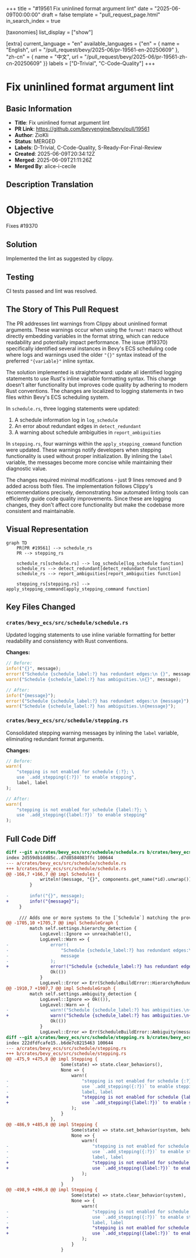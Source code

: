 +++
title = "#19561 Fix uninlined format argument lint"
date = "2025-06-09T00:00:00"
draft = false
template = "pull_request_page.html"
in_search_index = true

[taxonomies]
list_display = ["show"]

[extra]
current_language = "en"
available_languages = {"en" = { name = "English", url = "/pull_request/bevy/2025-06/pr-19561-en-20250609" }, "zh-cn" = { name = "中文", url = "/pull_request/bevy/2025-06/pr-19561-zh-cn-20250609" }}
labels = ["D-Trivial", "C-Code-Quality"]
+++

# Fix uninlined format argument lint

## Basic Information
- **Title**: Fix uninlined format argument lint
- **PR Link**: https://github.com/bevyengine/bevy/pull/19561
- **Author**: ZioKli
- **Status**: MERGED
- **Labels**: D-Trivial, C-Code-Quality, S-Ready-For-Final-Review
- **Created**: 2025-06-09T20:34:12Z
- **Merged**: 2025-06-09T21:11:26Z
- **Merged By**: alice-i-cecile

## Description Translation
# Objective  
Fixes #19370  

## Solution  
Implemented the lint as suggested by clippy.  

## Testing  
CI tests passed and lint was resolved.  

## The Story of This Pull Request

The PR addresses lint warnings from Clippy about uninlined format arguments. These warnings occur when using the `format!` macro without directly embedding variables in the format string, which can reduce readability and potentially impact performance. The issue (#19370) specifically identified several instances in Bevy's ECS scheduling code where logs and warnings used the older `"{}"` syntax instead of the preferred `"{variable}"` inline syntax.

The solution implemented is straightforward: update all identified logging statements to use Rust's inline variable formatting syntax. This change doesn't alter functionality but improves code quality by adhering to modern Rust conventions. The changes are localized to logging statements in two files within Bevy's ECS scheduling system.

In `schedule.rs`, three logging statements were updated:
1. A schedule information log in `log_schedule`
2. An error about redundant edges in `detect_redundant`
3. A warning about schedule ambiguities in `report_ambiguities`

In `stepping.rs`, four warnings within the `apply_stepping_command` function were updated. These warnings notify developers when stepping functionality is used without proper initialization. By inlining the `label` variable, the messages become more concise while maintaining their diagnostic value.

The changes required minimal modifications - just 9 lines removed and 9 added across both files. The implementation follows Clippy's recommendations precisely, demonstrating how automated linting tools can efficiently guide code quality improvements. Since these are logging changes, they don't affect core functionality but make the codebase more consistent and maintainable.

## Visual Representation

```mermaid
graph TD
    PR[PR #19561] --> schedule_rs
    PR --> stepping_rs
    
    schedule_rs[schedule.rs] --> log_schedule[log_schedule function]
    schedule_rs --> detect_redundant[detect_redundant function]
    schedule_rs --> report_ambiguities[report_ambiguities function]
    
    stepping_rs[stepping.rs] --> apply_stepping_command[apply_stepping_command function]
```

## Key Files Changed

### `crates/bevy_ecs/src/schedule/schedule.rs`
Updated logging statements to use inline variable formatting for better readability and consistency with Rust conventions.

**Changes:**
```rust
// Before:
info!("{}", message);
error!("Schedule {schedule_label:?} has redundant edges:\n {}", message);
warn!("Schedule {schedule_label:?} has ambiguities.\n{}", message);

// After:
info!("{message}");
error!("Schedule {schedule_label:?} has redundant edges:\n {message}");
warn!("Schedule {schedule_label:?} has ambiguities.\n{message}");
```

### `crates/bevy_ecs/src/schedule/stepping.rs`
Consolidated stepping warning messages by inlining the `label` variable, eliminating redundant format arguments.

**Changes:**
```rust
// Before:
warn!(
    "stepping is not enabled for schedule {:?}; \
    use `.add_stepping({:?})` to enable stepping",
    label, label
);

// After:
warn!(
    "stepping is not enabled for schedule {label:?}; \
    use `.add_stepping({label:?})` to enable stepping"
);
```

## Full Code Diff
```diff
diff --git a/crates/bevy_ecs/src/schedule/schedule.rs b/crates/bevy_ecs/src/schedule/schedule.rs
index 2d559db1dd85c..d7d8584083ffc 100644
--- a/crates/bevy_ecs/src/schedule/schedule.rs
+++ b/crates/bevy_ecs/src/schedule/schedule.rs
@@ -166,7 +166,7 @@ impl Schedules {
             writeln!(message, "{}", components.get_name(*id).unwrap()).unwrap();
         }
 
-        info!("{}", message);
+        info!("{message}");
     }
 
     /// Adds one or more systems to the [`Schedule`] matching the provided [`ScheduleLabel`].
@@ -1705,10 +1705,7 @@ impl ScheduleGraph {
         match self.settings.hierarchy_detection {
             LogLevel::Ignore => unreachable!(),
             LogLevel::Warn => {
-                error!(
-                    "Schedule {schedule_label:?} has redundant edges:\n {}",
-                    message
-                );
+                error!("Schedule {schedule_label:?} has redundant edges:\n {message}");
                 Ok(())
             }
             LogLevel::Error => Err(ScheduleBuildError::HierarchyRedundancy(message)),
@@ -1910,7 +1907,7 @@ impl ScheduleGraph {
         match self.settings.ambiguity_detection {
             LogLevel::Ignore => Ok(()),
             LogLevel::Warn => {
-                warn!("Schedule {schedule_label:?} has ambiguities.\n{}", message);
+                warn!("Schedule {schedule_label:?} has ambiguities.\n{message}");
                 Ok(())
             }
             LogLevel::Error => Err(ScheduleBuildError::Ambiguity(message)),
diff --git a/crates/bevy_ecs/src/schedule/stepping.rs b/crates/bevy_ecs/src/schedule/stepping.rs
index 222dfdfcafe15..b6de7c8215463 100644
--- a/crates/bevy_ecs/src/schedule/stepping.rs
+++ b/crates/bevy_ecs/src/schedule/stepping.rs
@@ -475,9 +475,8 @@ impl Stepping {
                     Some(state) => state.clear_behaviors(),
                     None => {
                         warn!(
-                            "stepping is not enabled for schedule {:?}; \
-                            use `.add_stepping({:?})` to enable stepping",
-                            label, label
+                            "stepping is not enabled for schedule {label:?}; \
+                            use `.add_stepping({label:?})` to enable stepping"
                         );
                     }
                 },
@@ -486,9 +485,8 @@ impl Stepping {
                         Some(state) => state.set_behavior(system, behavior),
                         None => {
                             warn!(
-                                "stepping is not enabled for schedule {:?}; \
-                                use `.add_stepping({:?})` to enable stepping",
-                                label, label
+                                "stepping is not enabled for schedule {label:?}; \
+                                use `.add_stepping({label:?})` to enable stepping"
                             );
                         }
                     }
@@ -498,9 +496,8 @@ impl Stepping {
                         Some(state) => state.clear_behavior(system),
                         None => {
                             warn!(
-                                "stepping is not enabled for schedule {:?}; \
-                                use `.add_stepping({:?})` to enable stepping",
-                                label, label
+                                "stepping is not enabled for schedule {label:?}; \
+                                use `.add_stepping({label:?})` to enable stepping"
                             );
                         }
                     }
```
